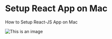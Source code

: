 # Setup React App on Mac

How to Setup React-JS App on Mac

![This is an image]([https://myoctocat.com/assets/images/base-octocat.svg](https://octodex.github.com/images/NUX_Octodex.gif))



